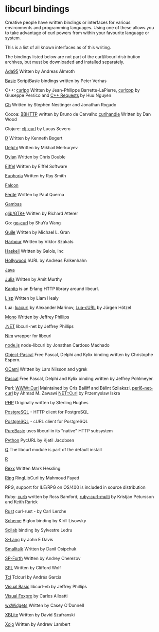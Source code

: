 libcurl bindings
================

 Creative people have written bindings or interfaces for various environments
 and programming languages. Using one of these allows you to take advantage of
 curl powers from within your favourite language or system.

 This is a list of all known interfaces as of this writing.

 The bindings listed below are not part of the curl/libcurl distribution
 archives, but must be downloaded and installed separately.

<!-- markdown-link-check-disable -->

[Ada95](https://web.archive.org/web/20070403105909/www.almroth.com/adacurl/index.html) Written by Andreas Almroth

[Basic](https://scriptbasic.com/) ScriptBasic bindings written by Peter Verhas

C++: [curlpp](https://github.com/jpbarrette/curlpp/) Written by Jean-Philippe Barrette-LaPierre,
[curlcpp](https://github.com/JosephP91/curlcpp) by Giuseppe Persico and [C++
Requests](https://github.com/libcpr/cpr) by Huu Nguyen

[Ch](https://chcurl.sourceforge.io/) Written by Stephen Nestinger and Jonathan Rogado

Cocoa: [BBHTTP](https://github.com/biasedbit/BBHTTP) written by Bruno de Carvalho
[curlhandle](https://github.com/karelia/curlhandle) Written by Dan Wood

Clojure: [clj-curl](https://github.com/lsevero/clj-curl) by Lucas Severo

[D](https://dlang.org/library/std/net/curl.html) Written by Kenneth Bogert

[Delphi](https://github.com/Mercury13/curl4delphi) Written by Mikhail Merkuryev

[Dylan](https://dylanlibs.sourceforge.io/) Written by Chris Double

[Eiffel](https://iron.eiffel.com/repository/20.11/package/ABEF6975-37AC-45FD-9C67-52D10BA0669B) Written by Eiffel Software

[Euphoria](https://web.archive.org/web/20050204080544/rays-web.com/eulibcurl.htm) Written by Ray Smith

[Falcon](http://www.falconpl.org/project_docs/curl/)

[Ferite](https://web.archive.org/web/20150102192018/ferite.org/) Written by Paul Querna

[Gambas](https://gambas.sourceforge.io/)

[glib/GTK+](https://web.archive.org/web/20100526203452/atterer.net/glibcurl) Written by Richard Atterer

Go: [go-curl](https://github.com/andelf/go-curl) by ShuYu Wang

[Guile](https://github.com/spk121/guile-curl) Written by Michael L. Gran

[Harbour](https://github.com/vszakats/hb/tree/main/contrib/hbcurl) Written by Viktor Szakats

[Haskell](https://hackage.haskell.org/package/curl) Written by Galois, Inc

[Hollywood](https://www.hollywood-mal.com/download.html) hURL by Andreas Falkenhahn

[Java](https://github.com/pjlegato/curl-java)

[Julia](https://github.com/JuliaWeb/LibCURL.jl) Written by Amit Murthy

[Kapito](https://github.com/puzza007/katipo) is an Erlang HTTP library around libcurl.

[Lisp](https://common-lisp.net/project/cl-curl/) Written by Liam Healy

Lua: [luacurl](https://web.archive.org/web/20201205052437/luacurl.luaforge.net/) by Alexander Marinov, [Lua-cURL](https://github.com/Lua-cURL) by Jürgen Hötzel

[Mono](https://web.archive.org/web/20070606064500/https://forge.novell.com/modules/xfmod/project/?libcurl-mono) Written by Jeffrey Phillips

[.NET](https://sourceforge.net/projects/libcurl-net/) libcurl-net by Jeffrey Phillips

[Nim](https://nimble.directory/pkg/libcurl) wrapper for libcurl

[node.js](https://github.com/JCMais/node-libcurl) node-libcurl by Jonathan Cardoso Machado

[Object-Pascal](https://web.archive.org/web/20020610214926/www.tekool.com/opcurl) Free Pascal, Delphi and Kylix binding written by Christophe Espern.

[OCaml](https://opam.ocaml.org/packages/ocurl/) Written by Lars Nilsson and ygrek

[Pascal](https://web.archive.org/web/20030804091414/houston.quik.com/jkp/curlpas/) Free Pascal, Delphi and Kylix binding written by Jeffrey Pohlmeyer.

Perl: [WWW::Curl](https://github.com/szbalint/WWW--Curl) Maintained by Cris
Bailiff and Bálint Szilakszi,
[perl6-net-curl](https://github.com/azawawi/perl6-net-curl) by Ahmad M. Zawawi
[NET::Curl](https://metacpan.org/pod/Net::Curl) by Przemyslaw Iskra

[PHP](https://php.net/curl) Originally written by Sterling Hughes

[PostgreSQL](https://github.com/pramsey/pgsql-http) - HTTP client for PostgreSQL

[PostgreSQL](https://github.com/RekGRpth/pg_curl) - cURL client for PostgreSQL

[PureBasic](https://www.purebasic.com/documentation/http/index.html) uses libcurl in its "native" HTTP subsystem

[Python](http://pycurl.io/) PycURL by Kjetil Jacobsen

[Q](https://q-lang.sourceforge.io/) The libcurl module is part of the default install

[R](https://cran.r-project.org/package=curl)

[Rexx](https://rexxcurl.sourceforge.io/) Written Mark Hessling

[Ring](https://ring-lang.sourceforge.io/doc1.3/libcurl.html) RingLibCurl by Mahmoud Fayed

RPG, support for ILE/RPG on OS/400 is included in source distribution

Ruby: [curb](https://github.com/taf2/curb) written by Ross Bamford,
[ruby-curl-multi](https://github.com/kball/curl_multi.rb) by Kristjan Petursson and Keith Rarick

[Rust](https://github.com/alexcrichton/curl-rust) curl-rust - by Carl Lerche

[Scheme](http://www.metapaper.net/lisovsky/web/curl/) Bigloo binding by Kirill Lisovsky

[Scilab](https://help.scilab.org/docs/current/fr_FR/getURL.html) binding by Sylvestre Ledru

[S-Lang](https://www.jedsoft.org/slang/modules/curl.html) by John E Davis

[Smalltalk](https://www.squeaksource.com/CurlPlugin/) Written by Danil Osipchuk

[SP-Forth](https://sourceforge.net/p/spf/spf/ci/master/tree/devel/~ac/lib/lin/curl/) Written by Andrey Cherezov

[SPL](https://web.archive.org/web/20210203022158/http://www.clifford.at/spl/spldoc/curl.html) Written by Clifford Wolf

[Tcl](https://web.archive.org/web/20160826011806/mirror.yellow5.com/tclcurl/) Tclcurl by Andrés García

[Visual Basic](https://sourceforge.net/projects/libcurl-vb/) libcurl-vb by Jeffrey Phillips

[Visual Foxpro](https://web.archive.org/web/20130730181523/www.ctl32.com.ar/libcurl.asp) by Carlos Alloatti

[wxWidgets](https://wxcode.sourceforge.io/components/wxcurl/) Written by Casey O'Donnell

[XBLite](https://web.archive.org/web/20060426150418/perso.wanadoo.fr/xblite/libraries.html) Written by David Szafranski

[Xojo](https://github.com/charonn0/RB-libcURL) Written by Andrew Lambert
